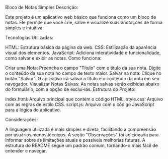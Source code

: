 Bloco de Notas Simples
Descrição:

Este projeto é um aplicativo web básico que funciona como um bloco de notas. Ele permite que você crie, salve e visualize suas anotações de forma simples e intuitiva.

Tecnologias Utilizadas:

HTML: Estrutura básica da página da web.
CSS: Estilização da aparência visual dos elementos.
JavaScript: Adiciona interatividade e funcionalidade, como salvar e exibir as notas.
Como funciona:

Criar uma Nota:
Preencha o campo "Título" com o título da sua nota.
Digite o conteúdo da sua nota no campo de texto maior.
Salvar na nota:
Clique no botão "Salvar". O aplicativo irá salvar o título e o conteúdo da nota em seu navegador.
Visualizar Notas Salvas:
As notas salvas serão exibidas abaixo do formulário, com a opção de excluí-las.
Estrutura do Projeto:

index.html: Arquivo principal que contém o código HTML.
style.css: Arquivo com as regras de estilo CSS.
script.js: Arquivo com o código JavaScript para a lógica do aplicativo.

Considerações:

A linguagem utilizada é mais simples e direta, facilitando a compreensão por usuários menos técnicos.
A seção "Observações" foi adicionada para informar sobre as limitações atuais e possíveis melhorias futuras.
A estrutura do README segue um padrão comum, tornando-o mais fácil de entender e navegar.
